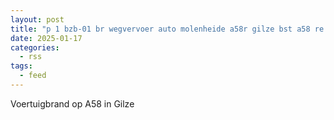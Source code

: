 ```yaml
---
layout: post
title: "p 1 bzb-01 br wegvervoer auto molenheide a58r gilze bst a58 re - molenheide gilze 207431 203145"
date: 2025-01-17
categories: 
  - rss
tags: 
  - feed
---
```


Voertuigbrand op A58 in Gilze
